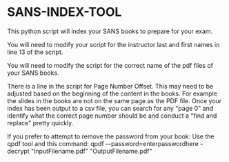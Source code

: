 # SANS-INDEX-TOOL
This python script will index your SANS books to prepare for your exam.

You will need to modify your script for the instructor last and first names in line 13 of the script.

You will need to modify the script for the correct name of the pdf files of your SANS books.

There is a line in the script for Page Number Offset.  This may need to be adjusted based on the beginning of the content in the books. For example the slides in the books are not on the same page as the PDF file.  Once your index has been output to a csv file, you can search for any "page 0" and identify what the correct page number should be and conduct a "find and replace" pretty quickly.

If you prefer to attempt to remove the password from your book:
 Use the qpdf tool and this command: qpdf --password=enterpasswordhere -decrypt "InputFilename.pdf" "OutputFilename.pdf"

